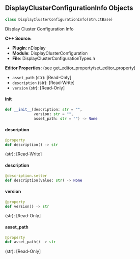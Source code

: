 ## DisplayClusterConfigurationInfo Objects

```python
class DisplayClusterConfigurationInfo(StructBase)
```

Display Cluster Configuration Info

**C++ Source:**

- **Plugin**: nDisplay
- **Module**: DisplayClusterConfiguration
- **File**: DisplayClusterConfigurationTypes.h

**Editor Properties:** (see get_editor_property/set_editor_property)

- ``asset_path`` (str):  [Read-Only]
- ``description`` (str):  [Read-Write]
- ``version`` (str):  [Read-Only]

<a id="unreal.DisplayClusterConfigurationInfo.__init__"></a>

#### __init__

```python
def __init__(description: str = "",
             version: str = "",
             asset_path: str = "") -> None
```

<a id="unreal.DisplayClusterConfigurationInfo.description"></a>

#### description

```python
@property
def description() -> str
```

(str):  [Read-Write]

<a id="unreal.DisplayClusterConfigurationInfo.description"></a>

#### description

```python
@description.setter
def description(value: str) -> None
```

<a id="unreal.DisplayClusterConfigurationInfo.version"></a>

#### version

```python
@property
def version() -> str
```

(str):  [Read-Only]

<a id="unreal.DisplayClusterConfigurationInfo.asset_path"></a>

#### asset_path

```python
@property
def asset_path() -> str
```

(str):  [Read-Only]

<a id="unreal.DisplayClusterConfigurationPrimaryNodePorts"></a>